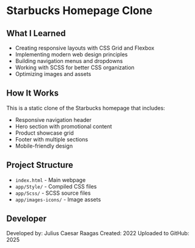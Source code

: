 # Starbucks Homepage Clone

## What I Learned
- Creating responsive layouts with CSS Grid and Flexbox
- Implementing modern web design principles
- Building navigation menus and dropdowns
- Working with SCSS for better CSS organization
- Optimizing images and assets

## How It Works
This is a static clone of the Starbucks homepage that includes:
- Responsive navigation header
- Hero section with promotional content
- Product showcase grid
- Footer with multiple sections
- Mobile-friendly design

## Project Structure
- `index.html` - Main webpage
- `app/Style/` - Compiled CSS files
- `app/Scss/` - SCSS source files
- `app/images-icons/` - Image assets

## Developer
Developed by: Julius Caesar Raagas
Created: 2022
Uploaded to GitHub: 2025
